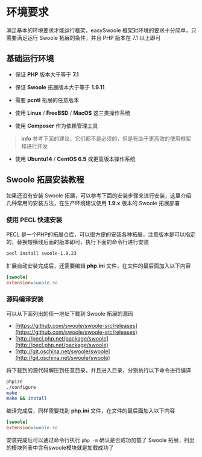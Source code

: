 # 环境要求

满足基本的环境要求才能运行框架，easySwoole 框架对环境的要求十分简单，只需要满足运行 Swoole 拓展的条件，并且 PHP 版本在 7.1 以上即可

## 基础运行环境

- 保证 **PHP** 版本大于等于 **7.1**


- 保证 **Swoole** 拓展版本大于等于 **1.9.11**
- 需要 **pcntl** 拓展的任意版本
- 使用 **Linux** / **FreeBSD** / **MacOS** 这三类操作系统
- 使用 **Composer** 作为依赖管理工具

> **info**
> 参考下面的建议，它们都不是必须的，但是有助于更高效的使用框架和进行开发

- 使用 **Ubuntu14** / **CentOS 6.5** 或更高版本操作系统

## Swoole 拓展安装教程

如果还没有安装 Swoole 拓展，可以参考下面的安装步骤来进行安装，这里介绍几种常用的安装方法，在生产环境建议使用 **1.9.x** 版本的 Swoole 拓展部署

### 使用 PECL 快速安装

PECL 是一个PHP的拓展仓库，可以很方便的安装各种拓展，注意版本是可以指定的，替换短横线后面的版本即可，执行下面的命令行进行安装

```bash
pecl install swoole-1.9.23
```

扩展自动安装完成后，还需要编辑 **php.ini** 文件，在文件的最后面加入以下内容

```ini
[swoole]
extension=swoole.so
```

### 源码编译安装

可以从下面列出的任一地址下载到 Swoole 拓展的源码

- [https://github.com/swoole/swoole-src/releases](https://github.com/swoole/swoole-src/releases) 
- [http://pecl.php.net/package/swoole](http://pecl.php.net/package/swoole)
- [http://git.oschina.net/swoole/swoole](http://git.oschina.net/swoole/swoole)

将下载到的源代码解压到任意目录，并且进入目录，分别执行以下命令进行编译

```bash
phpize
./configure
make
make && install
```

编译完成后，同样需要找到 **php.ini** 文件，在文件的最后面加入以下内容

```ini
[swoole]
extension=swoole.so
```

安装完成后可以通过命令行执行 `php -m` 确认是否成功加载了 Swoole 拓展，列出的模块列表中含有swoole模块就是加载成功了
